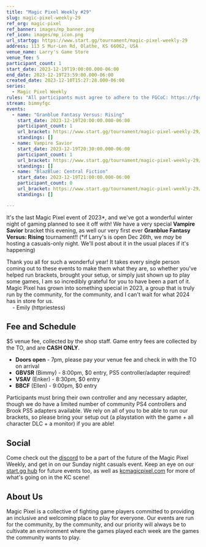 ```yaml
---
title: "Magic Pixel Weekly #29"
slug: magic-pixel-weekly-29
ref_org: magic-pixel
ref_banner: images/mp_banner.png
ref_icon: images/mp_icon.png
url_startgg: https://www.start.gg/tournament/magic-pixel-weekly-29
address: 113 S Mur-Len Rd, Olathe, KS 66062, USA
venue_name: Larry's Game Store
venue_fee: 5
participant_count: 1
start_date: 2023-12-19T19:00:00.000-06:00
end_date: 2023-12-19T23:59:00.000-06:00
created_date: 2023-12-10T15:27:28.000-06:00
series:
  - Magic Pixel Weekly
rules: "All participants must agree to adhere to the FGCoC: https://fgcoc.com/"
stream: bimmyfgc
events:
  - name: "Granblue Fantasy Versus: Rising"
    start_date: 2023-12-19T20:00:00.000-06:00
    participant_count: 1
    url_bracket: https://www.start.gg/tournament/magic-pixel-weekly-29/events/granblue-fantasy-versus-rising/brackets/1533638/2306313
    standings: []
  - name: Vampire Savior
    start_date: 2023-12-19T20:30:00.000-06:00
    participant_count: 1
    url_bracket: https://www.start.gg/tournament/magic-pixel-weekly-29/events/vampire-savior/brackets/1533635/2306310
    standings: []
  - name: "BlazBlue: Central Fiction"
    start_date: 2023-12-19T21:00:00.000-06:00
    participant_count: 0
    url_bracket: https://www.start.gg/tournament/magic-pixel-weekly-29/events/blazblue-central-fiction/brackets/1533633/2306308
    standings: []

---
```


It's the last Magic Pixel event of 2023*, and we've got a wonderful winter night of gaming planned to see it off with! We have a very special **Vampire Savior** bracket this evening, as well our very first ever **Granblue Fantasy Versus: Rising** tournament!! (\*if Larry's is open Dec 26th, we _may_ be hosting a casuals-only night. We'll post about it in the usual places if it's happening)

Thank you all for such a wonderful year! It takes every single person coming out to these events to make them what they are, so whether you've helped run brackets, brought your setup, or simply just shown up to play some games, I am so incredibly grateful for you to have been a part of it. Magic Pixel has grown into something special in 2023, a group that is truly run by the community, for the community, and I can't wait for what 2024 has in store for us.  
&nbsp;&nbsp;&nbsp;&nbsp;\- Emily (httpriestess)

<!-- As always, in addition to the brackets posted below, casuals are welcome for any game all night as long as setups are available, so please bring your favorite game out! --> 

## Fee and Schedule
$5 venue fee, collected by the shop staff. Game entry fees are collected by the TO, and are **CASH ONLY**. 

- **Doors open** - 7pm, please pay your venue fee and check in with the TO on arrival
- **GBVSR** (Bimmy) - 8:00pm, $0 entry, PS5 controller/adapter required!
- **VSAV** (Enker) - 8:30pm, $0 entry 
- **BBCF** (Ellen) - 9:00pm, $0 entry

Participants must bring their own controller and any necessary adapter, though we do have a limited number of community PS4 controllers and Brook PS5 adapters available. We rely on all of you to be able to run our brackets, so please bring your setup out (a playstation with the game + all character DLC + a monitor) if you are able!  

## Social
Come check out the [discord](https://discord.gg/jkmn6CVrrQ) to be a part of the future of the Magic Pixel Weekly, and get in on our Sunday night casuals event. Keep an eye on our [start.gg hub](https://www.start.gg/hub/magic-pixel) for future events too, as well as [kcmagicpixel.com](https://kcmagicpixel.com) for more of what's going on in the KC scene!

## About Us

Magic Pixel is a collective of fighting game players committed to providing an inclusive and welcoming place to play for everyone. Our events are run for the community, by the community, and our priority will always be to cultivate an environment where the games played each week are the games the community wants to play.
  